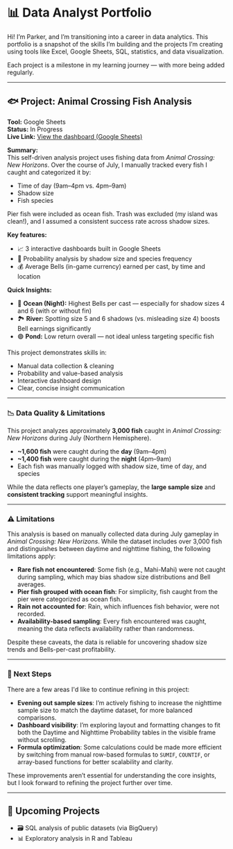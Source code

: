 # 📊 Data Analyst Portfolio

Hi! I’m Parker, and I’m transitioning into a career in data analytics. This portfolio is a snapshot of the skills I’m building and the projects I’m creating using tools like Excel, Google Sheets, SQL, statistics, and data visualization.

Each project is a milestone in my learning journey — with more being added regularly.

---

## 🐟 Project: Animal Crossing Fish Analysis

**Tool:** Google Sheets  
**Status:** In Progress  
**Live Link:** [View the dashboard (Google Sheets)](https://docs.google.com/spreadsheets/d/1A56wv6nq97LsTDuI9FVRqqgEcHkCvpHmizy9gRkLVCg/edit?gid=1131253864#gid=1131253864)

**Summary:**  
This self-driven analysis project uses fishing data from *Animal Crossing: New Horizons*. Over the course of July, I manually tracked every fish I caught and categorized it by:
- Time of day (9am–4pm vs. 4pm–9am)
- Shadow size
- Fish species

Pier fish were included as ocean fish. Trash was excluded (my island was clean!), and I assumed a consistent success rate across shadow sizes.

**Key features:**
- 📈 3 interactive dashboards built in Google Sheets
- 🎯 Probability analysis by shadow size and species frequency
- 💰 Average Bells (in-game currency) earned per cast, by time and location

**Quick Insights:**
- 🌊 **Ocean (Night):** Highest Bells per cast — especially for shadow sizes 4 and 6 (with or without fin)
- 🏞 **River:** Spotting size 5 and 6 shadows (vs. misleading size 4) boosts Bell earnings significantly
- 🟣 **Pond:** Low return overall — not ideal unless targeting specific fish

This project demonstrates skills in:
- Manual data collection & cleaning
- Probability and value-based analysis
- Interactive dashboard design
- Clear, concise insight communication

---

### 📉 Data Quality & Limitations

This project analyzes approximately **3,000 fish** caught in *Animal Crossing: New Horizons* during July (Northern Hemisphere).

- **~1,600 fish** were caught during the **day** (9am–4pm)  
- **~1,400 fish** were caught during the **night** (4pm–9am)  
- Each fish was manually logged with shadow size, time of day, and species

While the data reflects one player’s gameplay, the **large sample size** and **consistent tracking** support meaningful insights.

---

### ⚠️ Limitations

This analysis is based on manually collected data during July gameplay in *Animal Crossing: New Horizons*. While the dataset includes over 3,000 fish and distinguishes between daytime and nighttime fishing, the following limitations apply:

- **Rare fish not encountered**: Some fish (e.g., Mahi-Mahi) were not caught during sampling, which may bias shadow size distributions and Bell averages.
- **Pier fish grouped with ocean fish**: For simplicity, fish caught from the pier were categorized as ocean fish.
- **Rain not accounted for**: Rain, which influences fish behavior, were not recorded.
- **Availability-based sampling**: Every fish encountered was caught, meaning the data reflects availability rather than randomness.

Despite these caveats, the data is reliable for uncovering shadow size trends and Bells-per-cast profitability.

---

### 🔧 Next Steps

There are a few areas I'd like to continue refining in this project:

- **Evening out sample sizes**: I’m actively fishing to increase the nighttime sample size to match the daytime dataset, for more balanced comparisons.
- **Dashboard visibility**: I’m exploring layout and formatting changes to fit both the Daytime and Nighttime Probability tables in the visible frame without scrolling.
- **Formula optimization**: Some calculations could be made more efficient by switching from manual row-based formulas to `SUMIF`, `COUNTIF`, or array-based functions for better scalability and clarity.

These improvements aren’t essential for understanding the core insights, but I look forward to refining the project further over time.

---

## 🧪 Upcoming Projects

- 🗃 SQL analysis of public datasets (via BigQuery)
- 📊 Exploratory analysis in R and Tableau
